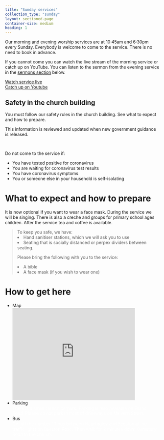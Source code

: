 ```yaml
---
title: "Sunday services"
collection_type: "sunday"
layout: sectioned-page
container-size: medium
heading: 1
---
```


Our morning and evening worship services are at 10:45am and 6:30pm every Sunday. Everybody is welcome to come to the service. There is no need to book in advance.

If you cannot come you can watch the live stream of the morning service or catch up on YouTube. You can listen to the sermon from the evening service in the <a href="#sermons">sermons section</a> below.

  <div class="row btnlinks">
    <div class="col s12 m6 btnlink">
      <a class="button" href="youtube/?live=1">Watch service live</a>  
    </div>
    <div class="col s12 m6 btnlink">
      <a class="button" href="#video">Catch up on Youtube</a>
    </div>
  </div>

## Safety in the church building
You must follow our safety rules in the church building. See what to expect and how to prepare.

This information is reviewed and updated when new government guidance is released.

<div class="row">
  <div class="col s12">
    <div class="card-panel teal"> 
      <span class="white-text">
        <i class="fa fa-exclamation-triangle fa-3x" aria-hidden="true"></i> 
        <br>
        <p> Do not come to the service if:<br>
        <ul>
          <li> You have tested positive for coronavirus </li>
          <li> You are waiting for coronavirus test results </li>
          <li> You have coronavirus symptoms </li>
          <li> You or someone else in your household is self-isolating </li>
        </ul>
        </p>
      </span>
    </div>
  </div>
</div>

# What to expect and how to prepare

It is now optional if you want to wear a face mask. During the service we will be singing. There is also a creche and groups for primary school ages children. After the service tea and coffee is available.

<blockquote>
  To keep you safe, we have:

  <li>Hand sanitiser stations, which we will ask you to use</li>
  <li>Seating that is socially distanced or perpex dividers between seating.</li>

  Please bring the following with you to the service:<br>

  <li>A bible</li>
  <li>A face mask (if you wish to wear one)</li>
</blockquote>
  

# How to get here

<ul class="map collapsible">
  <li>
    <div class="collapsible-header"><i class="fa fa-map-marker fa-4x"></i>Map</div>
    <div class="collapsible-body icontain"><iframe src="https://www.google.com/maps/embed?pb=!1m18!1m12!1m3!1d2357.4899775926147!2d-1.561419883667163!3d53.78076634978253!2m3!1f0!2f0!3f0!3m2!1i1024!2i768!4f13.1!3m3!1m2!1s0x48795e8490a77217%3A0x290545c46afc5b66!2sCity%20Evangelical%20Church%2C%20Leeds!5e0!3m2!1sen!2suk!4v1592462594306!5m2!1sen!2suk" width="400" height="300" frameborder="0" style="border:0;" allowfullscreen="" aria-hidden="false" tabindex="0"></iframe></div>
  </li>
  <li>
    <div class="collapsible-header"><i class="fa fa-car fa-4x"></i>Parking</div>
    <div class="collapsible-body"><span style="color:white">There is a small church carpark. Parking is also available on Elland Road. Please do not park in front of driveways on Malvern Street.</span></div>
  </li>
  <li>
    <div class="collapsible-header"><i class="fa fa-bus fa-4x"></i>Bus</div>
    <div class="collapsible-body"><span style="color:white">Get off the number 10 bus between Headingley and Beeston at the traffic lights on Beeston Road. Then walk for 2 minutes down Cemetery Road to the church.</span></div>
  </li>
</ul>
